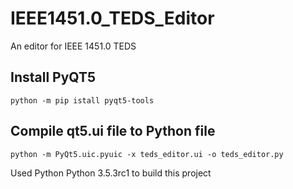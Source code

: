 # IEEE1451.0_TEDS_Editor
An editor for IEEE 1451.0 TEDS

## Install PyQT5
```python -m pip istall pyqt5-tools```

## Compile qt5.ui file to Python file
```python -m PyQt5.uic.pyuic -x teds_editor.ui -o teds_editor.py```

Used Python Python 3.5.3rc1 to build this project
